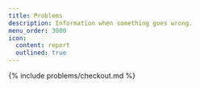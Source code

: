 ```yaml
---
title: Problems
description: Information when something goes wrong.
menu_order: 3000
icon:
  content: report
  outlined: true
---
```


{% include problems/checkout.md %}
